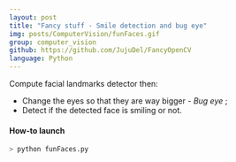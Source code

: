 ```yaml
---
layout: post
title: "Fancy stuff - Smile detection and bug eye"
img: posts/ComputerVision/funFaces.gif
group: computer_vision
github: https://github.com/JujuDel/FancyOpenCV
language: Python
---
```


Compute facial landmarks detector then:
- Change the eyes so that they are way bigger - *Bug eye* ;
- Detect if the detected face is smiling or not.

#### How-to launch

```bash
> python funFaces.py
```

